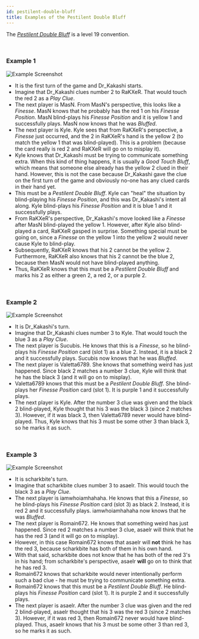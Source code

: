 ```yaml
---
id: pestilent-double-bluff
title: Examples of the Pestilent Double Bluff
---
```


The *[Pestilent Double Bluff](../level-19.md#the-pestilent-double-bluff-pdb)* is a level 19 convention.

<br />

### Example 1

![Example Screenshot](/img/examples/pestilent-double-bluff.png)

- It is the first turn of the game and Dr_Kakashi starts.
- Imagine that Dr_Kakashi clues number 2 to RaKXeR. That would touch the red 2 as a *Play Clue*.
- The next player is MasN. From MasN's perspective, this looks like a *Finesse*. MasN knows that he probably has the red 1 on his *Finesse Position*. MasN blind-plays his *Finesse Position* and it is yellow 1 and successfully plays. MasN now knows that he was *Bluffed*.
- The next player is Kyle. Kyle sees that from RaKXeR's perspective, a *Finesse* just occurred, and the 2 in RaKXeR's hand is the yellow 2 (to match the yellow 1 that was blind-played). This is a problem (because the card really is red 2 and RaKXeR will go on to misplay it).
- Kyle knows that Dr_Kakashi must be trying to communicate something extra. When this kind of thing happens, it is usually a *Good Touch Bluff*, which means that someone else already has the yellow 2 clued in their hand. However, this is not the case because Dr_Kakashi gave the clue on the first turn of the game and obviously no-one has any clued cards in their hand yet.
- This must be a *Pestilent Double Bluff*. Kyle can "heal" the situation by blind-playing his *Finesse Position*, and this was Dr_Kakashi's intent all along. Kyle blind-plays his *Finesse Position* and it is blue 1 and it successfully plays.
- From RaKXeR's perspective, Dr_Kakashi's move looked like a *Finesse* after MasN blind-played the yellow 1. However, after Kyle also blind-played a card, RaKXeR gasped in surprise. Something special must be going on, since a *Finesse* on the yellow 1 into the yellow 2 would never cause Kyle to blind-play.
- Subsequently, RaKXeR knows that his 2 cannot be the yellow 2. Furthermore, RaKXeR also knows that his 2 cannot be the blue 2, because then MasN would not have blind-played anything.
- Thus, RaKXeR knows that this must be a *Pestilent Double Bluff* and marks his 2 as either a green 2, a red 2, or a purple 2.

<br />

### Example 2

![Example Screenshot](/img/examples/pestilent-double-bluff-2.png)

- It is Dr_Kakashi's turn.
- Imagine that Dr_Kakashi clues number 3 to Kyle. That would touch the blue 3 as a *Play Clue*.
- The next player is Sucubis. He knows that this is a *Finesse*, so he blind-plays his *Finesse Position* card (slot 1) as a blue 2. Instead, it is a black 2 and it successfully plays. Sucubis now knows that he was *Bluffed*.
- The next player is Valetta6789. She knows that something weird has just happened. Since black 2 matches a number 3 clue, Kyle will think that he has the black 3 (and it will go on to misplay).
- Valetta6789 knows that this must be a *Pestilent Double Bluff*. She blind-plays her *Finesse Position* card (slot 1). It is purple 1 and it successfully plays.
- The next player is Kyle. After the number 3 clue was given and the black 2 blind-played, Kyle thought that his 3 was the black 3 (since 2 matches 3). However, if it was black 3, then Valetta6789 never would have blind-played. Thus, Kyle knows that his 3 must be some other 3 than black 3, so he marks it as such.

<br />

### Example 3

![Example Screenshot](/img/examples/pestilent-double-bluff-3.png)

- It is scharkbite's turn.
- Imagine that scharkbite clues number 3 to asaelr. This would touch the black 3 as a *Play Clue*.
- The next player is iamwhoiamhahaha. He knows that this a *Finesse*, so he blind-plays his *Finesse Position* card (slot 3) as black 2. Instead, it is red 2 and it successfully plays. iamwhoiamhahaha now knows that he was *Bluffed*.
- The next player is Romain672. He knows that something weird has just happened. Since red 2 matches a number 3 clue, asaelr will think that he has the red 3 (and it will go on to misplay).
- However, in this case Romain672 knows that asaelr will **not** think he has the red 3, because scharkbite has both of them in his own hand.
- With that said, scharkbite does not know that he has both of the red 3's in his hand; from scharkbite's perspective, asaelr **will** go on to think that he has red 3.
- Romain672 knows that scharkbite would never intentionally perform such a bad clue - he must be trying to communicate something extra.
- Romain672 knows that this must be a *Pestilent Double Bluff*. He blind-plays his *Finesse Position* card (slot 1). It is purple 2 and it successfully plays.
- The next player is asaelr. After the number 3 clue was given and the red 2 blind-played, asaelr thought that his 3 was the red 3 (since 2 matches 3). However, if it was red 3, then Romain672 never would have blind-played. Thus, asaelr knows that his 3 must be some other 3 than red 3, so he marks it as such.
